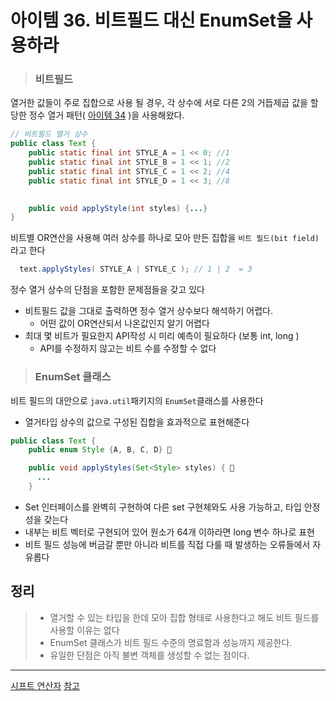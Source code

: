# 아이템 36. 비트필드 대신 EnumSet을 사용하라

> ### 비트필드
열거한 값들이 주로 집합으로 사용 될 경우, 각 상수에 서로 다른 2의 거듭제곱 값을 할당한 정수 열거 패턴( [아이템 34](./34_int_상수_대신_열거_타입을_사용하라_전아름.md) )을 사용해왔다.

```java
// 비트필드 열거 상수
public class Text {
    public static final int STYLE_A = 1 << 0; //1
    public static final int STYLE_B = 1 << 1; //2
    public static final int STYLE_C = 1 << 2; //4
    public static final int STYLE_D = 1 << 3; //8
    

    public void applyStyle(int styles) {...}
}
```
비트별 OR연산을 사용해 여러 상수를 하나로 모아 만든 집합을 `비트 필드(bit field)`라고 한다
```java
  text.applyStyles( STYLE_A | STYLE_C ); // 1 | 2  = 3
```
정수 열거 상수의 단점을 포함한 문제점들을 갖고 있다
  - 비트필드 값을 그대로 출력하면 정수 열거 상수보다 해석하기 어렵다.
    * 어떤 값이 OR연산되서 나온값인지 알기 어렵다
  - 최대 몇 비트가 필요한지 API작성 시 미리 예측이 필요하다 (보통 int, long )
    * API를 수정하지 않고는 비트 수를 수정할 수 없다


> ### EnumSet 클래스
비트 필드의 대안으로 `java.util`패키지의 `EnumSet`클래스를 사용한다 
  - 열거타입 상수의 값으로 구성된 집합을 효과적으로 표현해준다
```java
public class Text {
    public enum Style {A, B, C, D} 📌

    public void applyStyles(Set<Style> styles) { 📌
      ...
    }

```
- Set 인터페이스를 완벽히 구현하여 다른 set 구현체와도 사용 가능하고, 타입 안정성을 갖는다
- 내부는 비트 벡터로 구현되어 있어 원소가 64개 이하라면 long 변수 하나로 표현
- 비트 필드 성능에 버금갈 뿐만 아니라 비트를 직접 다룰 때 발생하는 오류들에서 자유롭다

## 정리
> - 열거할 수 있는 타입을 한데 모아 집합 형태로 사용한다고 해도 비트 필드를 사용할 이유는 없다
> - EnumSet 클래스가 비트 필드 수준의 명료함과 성능까지 제공한다.
> - 유일한 단점은 아직 불변 객체를 생성할 수 없는 점이다.



--- 
[시프트 연산자](https://vmpo.tistory.com/106)
[참고 ](https://xlffm3.github.io/java/item36-enum-set/)